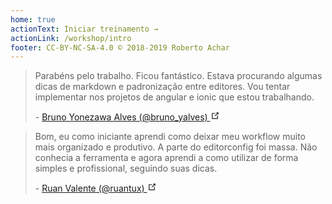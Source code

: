 ```yaml
---
home: true
actionText: Iniciar treinamento →
actionLink: /workshop/intro
footer: CC-BY-NC-SA-4.0 © 2018-2019 Roberto Achar
---
```


<div class="feedbacks">
  <div class="feedback">
    <blockquote cite="https://twitter.com/bruno_yalves/status/1042537109884526592">
      <p>
        Parabéns pelo trabalho. Ficou fantástico. Estava procurando algumas
        dicas de markdown e padronização entre editores. Vou tentar implementar
        nos projetos de angular e ionic que estou trabalhando.
      </p>
      <span>
        -
        <a
          href="https://twitter.com/bruno_yalves/status/1042537109884526592"
          target="_blank"
          rel="noopener noreferrer"
        >
          Bruno Yonezawa Alves (@bruno_yalves)
          <svg
            xmlns="http://www.w3.org/2000/svg"
            aria-hidden="true"
            x="0px"
            y="0px"
            viewBox="0 0 100 100"
            width="15"
            height="15"
            class="icon outbound"
          >
            <path
              fill="currentColor"
              d="M18.8,85.1h56l0,0c2.2,0,4-1.8,4-4v-32h-8v28h-48v-48h28v-8h-32l0,0c-2.2,0-4,1.8-4,4v56C14.8,83.3,16.6,85.1,18.8,85.1z"
            />{' '}
            <polygon
              fill="currentColor"
              points="45.7,48.7 51.3,54.3 77.2,28.5 77.2,37.2 85.2,37.2 85.2,14.9 62.8,14.9 62.8,22.9 71.5,22.9"
            />
          </svg>
        </a>
      </span>
    </blockquote>
  </div>

  <div class="feedback">
    <blockquote cite="https://twitter.com/ruantux/status/1042820600820105216">
      <p>
        Bom, eu como iniciante aprendi como deixar meu workflow muito mais
        organizado e produtivo. A parte do editorconfig foi massa. Não conhecia
        a ferramenta e agora aprendi a como utilizar de forma simples e
        profissional, seguindo suas dicas.
      </p>
      <span>
        -
        <a
          href="https://twitter.com/ruantux/status/1042820600820105216"
          target="_blank"
          rel="noopener noreferrer"
        >
          Ruan Valente (@ruantux)
          <svg
            xmlns="http://www.w3.org/2000/svg"
            aria-hidden="true"
            x="0px"
            y="0px"
            viewBox="0 0 100 100"
            width="15"
            height="15"
            class="icon outbound"
          >
            <path
              fill="currentColor"
              d="M18.8,85.1h56l0,0c2.2,0,4-1.8,4-4v-32h-8v28h-48v-48h28v-8h-32l0,0c-2.2,0-4,1.8-4,4v56C14.8,83.3,16.6,85.1,18.8,85.1z"
            />{' '}
            <polygon
              fill="currentColor"
              points="45.7,48.7 51.3,54.3 77.2,28.5 77.2,37.2 85.2,37.2 85.2,14.9 62.8,14.9 62.8,22.9 71.5,22.9"
            />
          </svg>
        </a>
      </span>
    </blockquote>
  </div>
</div>

